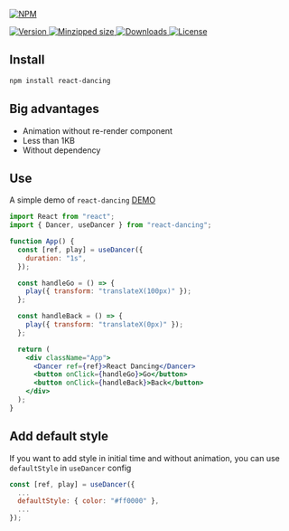 [![NPM](https://nodei.co/npm/react-dancing.png)](https://nodei.co/npm/react-dancing/)

<a href="https://www.npmjs.com/package/react-dancing">
  <img src="https://img.shields.io/npm/v/react-dancing.svg" alt="Version">
</a>

<a href="https://bundlephobia.com/result?p=react-dancing">
<img src="https://badgen.net/bundlephobia/minzip/react-dancing" alt="Minzipped size">
</a>

<a href="https://www.npmjs.com/package/react-dancing">
  <img src="https://badgen.net/npm/dt/react-dancing" alt="Downloads">
</a>

<a href="https://www.npmjs.com/package/react-dancing">
  <img src="https://img.shields.io/npm/l/react-dancing.svg" alt="License">
</a>

## Install

```bash
npm install react-dancing
```

## Big advantages

- Animation without re-render component
- Less than 1KB
- Without dependency

## Use

A simple demo of `react-dancing` [DEMO](https://codesandbox.io/s/react-dancing-first-sample-1rnky)

```jsx
import React from "react";
import { Dancer, useDancer } from "react-dancing";

function App() {
  const [ref, play] = useDancer({
    duration: "1s",
  });

  const handleGo = () => {
    play({ transform: "translateX(100px)" });
  };

  const handleBack = () => {
    play({ transform: "translateX(0px)" });
  };

  return (
    <div className="App">
      <Dancer ref={ref}>React Dancing</Dancer>
      <button onClick={handleGo}>Go</button>
      <button onClick={handleBack}>Back</button>
    </div>
  );
}
```

## Add default style

If you want to add style in initial time and without
animation, you can use `defaultStyle` in `useDancer` config

```jsx
const [ref, play] = useDancer({
  ...
  defaultStyle: { color: "#ff0000" },
  ...
});
```
